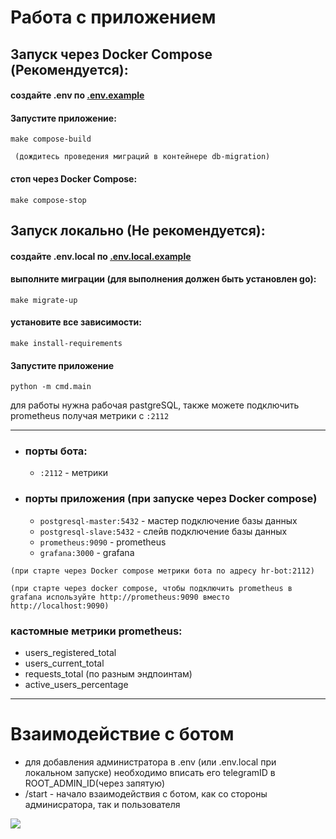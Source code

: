 # Работа с приложением


## Запуск через Docker Compose (Рекомендуется):

#### создайте .env по [.env.example](./.env.example)

#### Запустите приложение:
```
make compose-build
```
` (дождитесь проведения миграций в контейнере db-migration)`


#### стоп через Docker Compose:
```
make compose-stop
```

## Запуск локально (Не рекомендуется):
#### создайте .env.local по [.env.local.example](./.env.local.example)

#### выполните миграции (для выполнения должен быть установлен go):
```
make migrate-up
```

#### установите все зависимости:
```
make install-requirements
```

#### Запустите приложение
```
python -m cmd.main
```

для работы нужна рабочая pastgreSQL, также можете подключить prometheus получая метрики с `:2112`

---

- ### порты бота:
    - `:2112` - метрики 
- ### порты приложения (при запуске через Docker compose)
    - `postgresql-master:5432` - мастер подключение базы данных
    - `postgresql-slave:5432` - слейв подключение базы данных
    - `prometheus:9090` - prometheus
    - `grafana:3000` - grafana 

`(при старте через Docker compose метрики бота по адресу hr-bot:2112)`

`(при старте через docker compose, чтобы подключить prometheus в grafana используйте http://prometheus:9090 вместо http://localhost:9090)`

### кастомные метрики prometheus:
- users_registered_total
- users_current_total
- requests_total (по разным эндпоинтам)
- active_users_percentage

--- 
# Взаимодействие с ботом

- для добавления администратора в .env (или .env.local при локальном запуске) необходимо вписать его telegramID в ROOT_ADMIN_ID(через запятую)
- /start - начало взаимодействия с ботом, как со стороны админисратора, так и пользователя

[![](https://img.plantuml.biz/plantuml/svg/nLRTQjim5BxNKmXVfT1rzxae7QMmmjQDflT6iRN4n9Q2fBJaRalPog1G6BiSR7s3h6reM9hi5QHNs0li5NPanxMSEFsxMQ1OLew-yvrpla_fbbH4g5uI8z9JdFMI9XL8TYBM9O8aE8uOLVqknLoeDdU-w9AWGrgqeVennO86Yh1MJ15IaO8D_KEFzAKUcmzcODxheVa4wpEiftgcB-3lKi-m_WsBYJdLr-dcq0pWpCIS8H8eBl2BC8aOchzinn5b2a5g5GLHbp25Nn8Mni3LtTkdNIuZED0lRU-orpI1pMqIj2aAYI9D8Yb-owLg2IehOnk00lKXX1XNKFuXdLDQNmh1yD7VqsAEpGaKCTLZFS9wgA_q3IodJXy6UWRFcRx1ywsP_gN7628djZyNvYFiNEaXeYp4DZD2QLRyR3El6DUnfxz2s4_8S07O0tEwifcURM1qIA24l64v322M6WEu90pzX4e9LTNcpxKY7WvaN830ds-V_uw1y1T8DWB2OviGquH4ySEcNFTM4gdZNXU6H7rBdREQTqGY5R6M_uuBFqtX4yl3MrlgZMqDJCASG9fXAKCXZJeE1BNmRIBRjHHl7TlrMj4hHqZ5qiBacgdZtRt6plu1F0xUW1caFE8Yb0N2hRZoHTe_byKUPo16kdp2pUYMjdZ08Raqexghhs65lcuxbrdhtdWdRowa1phZ712kBKRkYsjGmHbe0OJlo3pZKTRvy_HoGdTgk8W6wGITNRdFkSek3xShStWhaB9chK2jNipnQaNY1qYo9wa0HLQLKQr9f_UBd8fPcEFbMNZBIIp4-LtpUsfjLjc-L0BUeRXLXcfHbKLQ6_dDVjQIp5kFSnLkxBpQsJwuTLIA-1XNbGy-nbuhJpgqxxbHh0Pg6niRJxz9BCB_lqKs5vsSZhX1Of8Kt1RDll1UpWeM076EhSf1fY1l-ykbHvxBP16msYahS2gZvsFfq7wJ4n7M18_X1wtgAjk2YyZ-4_GF)](https://editor.plantuml.com/uml/nLRTQjim5BxNKmXVfT1rzxae7QMmmjQDflT6iRN4n9Q2fBJaRalPog1G6BiSR7s3h6reM9hi5QHNs0li5NPanxMSEFsxMQ1OLew-yvrpla_fbbH4g5uI8z9JdFMI9XL8TYBM9O8aE8uOLVqknLoeDdU-w9AWGrgqeVennO86Yh1MJ15IaO8D_KEFzAKUcmzcODxheVa4wpEiftgcB-3lKi-m_WsBYJdLr-dcq0pWpCIS8H8eBl2BC8aOchzinn5b2a5g5GLHbp25Nn8Mni3LtTkdNIuZED0lRU-orpI1pMqIj2aAYI9D8Yb-owLg2IehOnk00lKXX1XNKFuXdLDQNmh1yD7VqsAEpGaKCTLZFS9wgA_q3IodJXy6UWRFcRx1ywsP_gN7628djZyNvYFiNEaXeYp4DZD2QLRyR3El6DUnfxz2s4_8S07O0tEwifcURM1qIA24l64v322M6WEu90pzX4e9LTNcpxKY7WvaN830ds-V_uw1y1T8DWB2OviGquH4ySEcNFTM4gdZNXU6H7rBdREQTqGY5R6M_uuBFqtX4yl3MrlgZMqDJCASG9fXAKCXZJeE1BNmRIBRjHHl7TlrMj4hHqZ5qiBacgdZtRt6plu1F0xUW1caFE8Yb0N2hRZoHTe_byKUPo16kdp2pUYMjdZ08Raqexghhs65lcuxbrdhtdWdRowa1phZ712kBKRkYsjGmHbe0OJlo3pZKTRvy_HoGdTgk8W6wGITNRdFkSek3xShStWhaB9chK2jNipnQaNY1qYo9wa0HLQLKQr9f_UBd8fPcEFbMNZBIIp4-LtpUsfjLjc-L0BUeRXLXcfHbKLQ6_dDVjQIp5kFSnLkxBpQsJwuTLIA-1XNbGy-nbuhJpgqxxbHh0Pg6niRJxz9BCB_lqKs5vsSZhX1Of8Kt1RDll1UpWeM076EhSf1fY1l-ykbHvxBP16msYahS2gZvsFfq7wJ4n7M18_X1wtgAjk2YyZ-4_GF)

